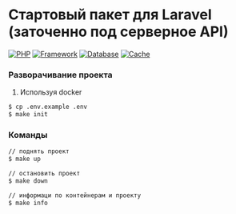 # Стартовый пакет для Laravel (заточенно под серверное API)

[![PHP](https://img.shields.io/badge/php-%5E8.1-blue)](https://www.php.net/)
[![Framework](https://img.shields.io/badge/laravel-9-red)](https://laravel.com/docs/8.x)
[![Database](https://img.shields.io/badge/mysql-8-green)](https://dev.mysql.com/doc/refman/8.0/en/)
[![Cache](https://img.shields.io/badge/cache-redis-yellow)](https://redis.io/)

<!-- Deployment -->
### Разворачивание проекта
<div id="deploy"></div>

1. Используя docker 

```sh
$ cp .env.example .env
$ make init
```
<!-- Commands -->
### Команды
<div id="commands"></div>

```sh
// поднять проект
$ make up

// остановить проект
$ make down

// информаци по контейнерам и проекту
$ make info
```

